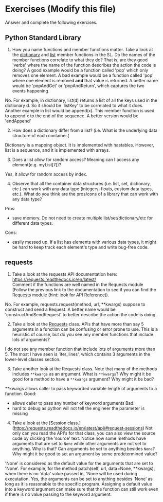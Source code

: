 # Exercises (Modify this file)

Answer and complete the following exercises.

## Python Standard Library

1. How you name functions and member functions matter. Take a look at the [dictionary](https://docs.python.org/3/library/stdtypes.html#typesmapping) 
and [list](https://docs.python.org/3/library/stdtypes.html#sequence-types-list-tuple-range) member functions in the SL. 
Do the names of the member functions correlate to what they do? That is, are they good 'verbs' where the name of the function describes the action the code is doing? A good example would be a function called 'pop' which only removes one element. A bad example would be a function called 'pop' where one element is removed **and** that value is returned. A better name would be 'popAndGet' or 'popAndReturn', which captures the two events happening.

No. For example, in dictionary, list(d) returns a list of all the keys used in the dictionary d. So it should be 'listKey' to be correlated to what it does. Another example in list would be append(x). This member function is used to append x to the end of the sequence. A better version would be 'endAppend'


2. How does a dictionary differ from a list? (i.e. What is the underlying data structure of each container.)

Dictionary is a mapping object. It is implemented with hastables.
However, list is a sequence, and it is implemented with arrays.

3. Does a list allow for random access? Meaning can I access any element(e.g. myList[7])?

Yes, it allow for random access by index. 

4. Observe that all the container data structures (i.e. list, set, dictionary, etc.) can work with any data type (integers, floats, custom data types, etc.). 
What do you think are the pros/cons of a library that can work with any data type?

Pros:
 - save memory. Do not need to create multiple list/set/dictionary/etc for different data types. 

Cons:
 - easily messed up. If a list has elements with various data types, it might be hard to keep track each element's type and write bug-free code. 

## requests

1. Take a look at the requests API documentation here: https://requests.readthedocs.io/en/latest/  
Comment if the functions are well named in the Requests module (Follow the previous link to the documentation to see if you can find the Requests module (hint: look for API Reference)).

No. For example, requests.request(method, url, **kwargs) suppose to construct and send a Request. A better name would be 'constructAndSendRequest' to better describe the action the code is doing. 

2. Take a look at the [Requests](https://requests.readthedocs.io/en/latest/api/#lower-level-classes) class. APIs that have more than say 5 arguments in a function can be confusing or error prone to use. This is a heuristic of course, but do you see any member functions that include lots of arguments?

I do not see any member function that include lots of arguments more than 5. The most I have seen is 'iter_lines', which contains 3 arguments in the lower-level classes section. 

3. Take another look at the Requests class. Note that many of the methods includes `**kwargs` as an argument. What is `**kwargs`? Why might it be good for a method to have a `**kwargs` argument? Why might it be bad?  

**kwargs allows caller to pass keyworded variable length of arguments to a function. 
Good:
 - allows caller to pass any number of keyword arguments
Bad:
 - hard to debug as python will not tell the engineer the parameter is missing

4. Take a look at the [Session class.] (https://requests.readthedocs.io/en/latest/api/#request-sessions) Not only can you read the API's for that class, you can also view the source code by clicking the 'source' text. 
Notice how some methods have arguments that are set to `None` while other arguments are not set to anything. Why is that? Can arguments be set to anything besides `None`? Why might it be good to set an argument by some predetermined value?

'None' is considered as the default value for the arguments that are set to 'None'. For example, for the method patch(self, url, data=None, **kwargs), when there is no 'data' value passed in, 'None will be used during executation.
Yes, the arguments can be set to anything besides 'None' as long as it is reasonable to the specific program. 
Assigning a default value into a keyword argument can make sure that the function can still work even if there is no value passing to the keyword argument.
